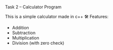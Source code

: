 Task 2 – Calculator Program

This is a simple calculator made in c++
🛠️ Features:
- Addition
- Subtraction
- Multiplication
- Division (with zero check)

